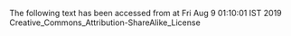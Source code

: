 The following text has been accessed from at Fri Aug 9 01:10:01 IST 2019
Creative_Commons_Attribution-ShareAlike_License
